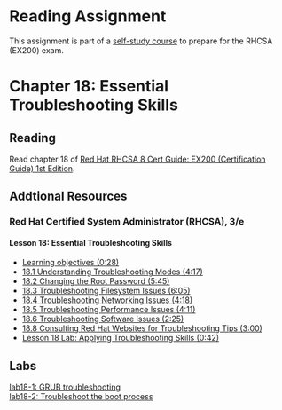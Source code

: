 # Reading Assignment
This assignment is part of a [self-study course](../README.md) to prepare for the RHCSA (EX200) exam.
# Chapter 18: Essential Troubleshooting Skills

## Reading
Read chapter 18 of [Red Hat RHCSA 8 Cert Guide: EX200 (Certification Guide) 1st Edition](https://www.amazon.com/Red-RHCSA-Cert-Guide-Certification-dp-0135938139/dp/0135938139).
## Addtional Resources

### Red Hat Certified System Administrator (RHCSA), 3/e

#### Lesson 18: Essential Troubleshooting Skills
- [Learning objectives (0:28)](https://learning.oreilly.com/videos/red-hat-certified/9780135656495/9780135656495-RCSA_03_18_00)
- [18.1 Understanding Troubleshooting Modes (4:17)](https://learning.oreilly.com/videos/red-hat-certified/9780135656495/9780135656495-RCSA_03_18_01)
- [18.2 Changing the Root Password (5:45)](https://learning.oreilly.com/videos/red-hat-certified/9780135656495/9780135656495-RCSA_03_18_02)
- [18.3 Troubleshooting Filesystem Issues (6:05)](https://learning.oreilly.com/videos/red-hat-certified/9780135656495/9780135656495-RCSA_03_18_03)
- [18.4 Troubleshooting Networking Issues (4:18)](https://learning.oreilly.com/videos/red-hat-certified/9780135656495/9780135656495-RCSA_03_18_04)
- [18.5 Troubleshooting Performance Issues (4:11)](https://learning.oreilly.com/videos/red-hat-certified/9780135656495/9780135656495-RCSA_03_18_05)
- [18.6 Troubleshooting Software Issues (2:25)](https://learning.oreilly.com/videos/red-hat-certified/9780135656495/9780135656495-RCSA_03_18_06)
- [18.8 Consulting Red Hat Websites for Troubleshooting Tips (3:00)](https://learning.oreilly.com/videos/red-hat-certified/9780135656495/9780135656495-RCSA_03_18_08)
- [Lesson 18 Lab: Applying Troubleshooting Skills (0:42)](https://learning.oreilly.com/videos/red-hat-certified/9780135656495/9780135656495-RCSA_03_18_09)

## Labs
[lab18-1: GRUB troubleshooting](lab18-1.md)</br>
[lab18-2: Troubleshoot the boot process](lab18-2.md)</br>
